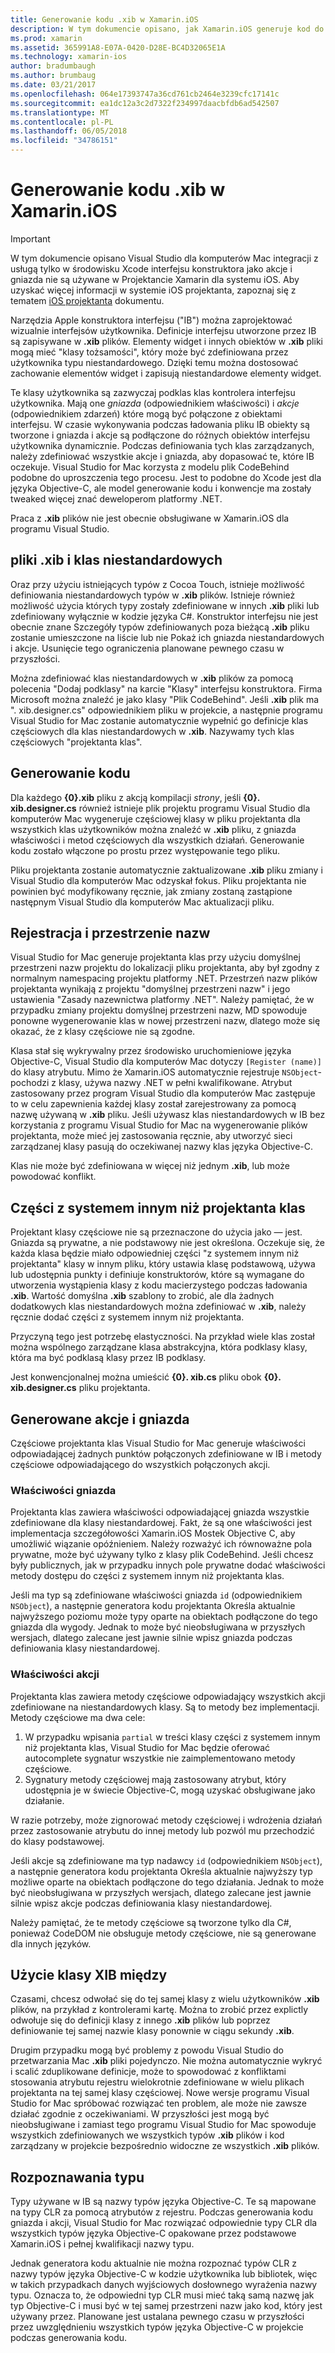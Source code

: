 ```yaml
---
title: Generowanie kodu .xib w Xamarin.iOS
description: W tym dokumencie opisano, jak Xamarin.iOS generuje kod do mapowania plików .xib C#, udostępnienie visual formanty w programowo.
ms.prod: xamarin
ms.assetid: 365991A8-E07A-0420-D28E-BC4D32065E1A
ms.technology: xamarin-ios
author: bradumbaugh
ms.author: brumbaug
ms.date: 03/21/2017
ms.openlocfilehash: 064e17393747a36cd761cb2464e3239cfc17141c
ms.sourcegitcommit: ea1dc12a3c2d7322f234997daacbfdb6ad542507
ms.translationtype: MT
ms.contentlocale: pl-PL
ms.lasthandoff: 06/05/2018
ms.locfileid: "34786151"
---
```

# <a name="xib-code-generation-in-xamarinios"></a>Generowanie kodu .xib w Xamarin.iOS

> [!IMPORTANT]
>  W tym dokumencie opisano Visual Studio dla komputerów Mac integracji z usługą tylko w środowisku Xcode interfejsu konstruktora jako akcje i gniazda nie są używane w Projektancie Xamarin dla systemu iOS. Aby uzyskać więcej informacji w systemie iOS projektanta, zapoznaj się z tematem [iOS projektanta](~/ios/user-interface/designer/index.md) dokumentu.

Narzędzia Apple konstruktora interfejsu ("IB") można zaprojektować wizualnie interfejsów użytkownika. Definicje interfejsu utworzone przez IB są zapisywane w **.xib** plików. Elementy widget i innych obiektów w **.xib** pliki mogą mieć "klasy tożsamości", który może być zdefiniowana przez użytkownika typu niestandardowego. Dzięki temu można dostosować zachowanie elementów widget i zapisują niestandardowe elementy widget.

Te klasy użytkownika są zazwyczaj podklas klas kontrolera interfejsu użytkownika. Mają one *gniazda* (odpowiednikiem właściwości) i *akcje* (odpowiednikiem zdarzeń) które mogą być połączone z obiektami interfejsu. W czasie wykonywania podczas ładowania pliku IB obiekty są tworzone i gniazda i akcje są podłączone do różnych obiektów interfejsu użytkownika dynamicznie. Podczas definiowania tych klas zarządzanych, należy zdefiniować wszystkie akcje i gniazda, aby dopasować te, które IB oczekuje. Visual Studio for Mac korzysta z modelu plik CodeBehind podobne do uproszczenia tego procesu. Jest to podobne do Xcode jest dla języka Objective-C, ale model generowanie kodu i konwencje ma zostały tweaked więcej znać deweloperom platformy .NET.

Praca z **.xib** plików nie jest obecnie obsługiwane w Xamarin.iOS dla programu Visual Studio.

## <a name="xib-files-and-custom-classes"></a>pliki .xib i klas niestandardowych

Oraz przy użyciu istniejących typów z Cocoa Touch, istnieje możliwość definiowania niestandardowych typów w **.xib** plików. Istnieje również możliwość użycia których typy zostały zdefiniowane w innych **.xib** pliki lub zdefiniowany wyłącznie w kodzie języka C#. Konstruktor interfejsu nie jest obecnie znane Szczegóły typów zdefiniowanych poza bieżącą **.xib** pliku zostanie umieszczone na liście lub nie Pokaż ich gniazda niestandardowych i akcje. Usunięcie tego ograniczenia planowane pewnego czasu w przyszłości.

Można zdefiniować klas niestandardowych w **.xib** plików za pomocą polecenia "Dodaj podklasy" na karcie "Klasy" interfejsu konstruktora. Firma Microsoft można znaleźć je jako klasy "Plik CodeBehind". Jeśli **.xib** plik ma ". xib.designer.cs" odpowiednikiem pliku w projekcie, a następnie programu Visual Studio for Mac zostanie automatycznie wypełnić go definicje klas częściowych dla klas niestandardowych w **.xib**. Nazywamy tych klas częściowych "projektanta klas".

## <a name="generating-code"></a>Generowanie kodu

Dla każdego  **{0}.xib** pliku z akcją kompilacji *strony*, jeśli  **{0}. xib.designer.cs** również istnieje plik projektu programu Visual Studio dla komputerów Mac wygeneruje częściowej klasy w pliku projektanta dla wszystkich klas użytkowników można znaleźć w **.xib** pliku, z gniazda właściwości i metod częściowych dla wszystkich działań. Generowanie kodu zostało włączone po prostu przez występowanie tego pliku.

Pliku projektanta zostanie automatycznie zaktualizowane **.xib** pliku zmiany i Visual Studio dla komputerów Mac odzyskał fokus. Pliku projektanta nie powinien być modyfikowany ręcznie, jak zmiany zostaną zastąpione następnym Visual Studio dla komputerów Mac aktualizacji pliku.

## <a name="registration-and-namespaces"></a>Rejestracja i przestrzenie nazw

Visual Studio for Mac generuje projektanta klas przy użyciu domyślnej przestrzeni nazw projektu do lokalizacji pliku projektanta, aby był zgodny z normalnym namespacing projektu platformy .NET. Przestrzeń nazw plików projektanta wynikają z projektu "domyślnej przestrzeni nazw" i jego ustawienia "Zasady nazewnictwa platformy .NET". Należy pamiętać, że w przypadku zmiany projektu domyślnej przestrzeni nazw, MD spowoduje ponowne wygenerowanie klas w nowej przestrzeni nazw, dlatego może się okazać, że z klasy częściowe nie są zgodne.

Klasa stał się wykrywalny przez środowisko uruchomieniowe języka Objective-C, Visual Studio dla komputerów Mac dotyczy `[Register (name)]` do klasy atrybutu. Mimo że Xamarin.iOS automatycznie rejestruje `NSObject`-pochodzi z klasy, używa nazwy .NET w pełni kwalifikowane. Atrybut zastosowany przez program Visual Studio dla komputerów Mac zastępuje to w celu zapewnienia każdej klasy został zarejestrowany za pomocą nazwę używaną w **.xib** pliku. Jeśli używasz klas niestandardowych w IB bez korzystania z programu Visual Studio for Mac na wygenerowanie plików projektanta, może mieć jej zastosowania ręcznie, aby utworzyć sieci zarządzanej klasy pasują do oczekiwanej nazwy klas języka Objective-C.

Klas nie może być zdefiniowana w więcej niż jednym **.xib**, lub może powodować konflikt.

## <a name="non-designer-class-parts"></a>Części z systemem innym niż projektanta klas

Projektant klasy częściowe nie są przeznaczone do użycia jako — jest. Gniazda są prywatne, a nie podstawowy nie jest określona. Oczekuje się, że każda klasa będzie miało odpowiedniej części "z systemem innym niż projektanta" klasy w innym pliku, który ustawia klasę podstawową, używa lub udostępnia punkty i definiuje konstruktorów, które są wymagane do utworzenia wystąpienia klasy z kodu macierzystego podczas ładowania **.xib**. Wartość domyślna **.xib** szablony to zrobić, ale dla żadnych dodatkowych klas niestandardowych można zdefiniować w **.xib**, należy ręcznie dodać części z systemem innym niż projektanta.

Przyczyną tego jest potrzebę elastyczności. Na przykład wiele klas został można wspólnego zarządzane klasa abstrakcyjna, która podklasy klasy, która ma być podklasą klasy przez IB podklasy.

Jest konwencjonalnej można umieścić  **{0}. xib.cs** pliku obok  **{0}. xib.designer.cs** pliku projektanta.

<a name="generated" />

## <a name="generated-actions-and-outlets"></a>Generowane akcje i gniazda

Częściowe projektanta klas Visual Studio for Mac generuje właściwości odpowiadającej żadnych punktów połączonych zdefiniowane w IB i metody częściowe odpowiadającego do wszystkich połączonych akcji.

### <a name="outlet-properties"></a>Właściwości gniazda

Projektanta klas zawiera właściwości odpowiadającej gniazda wszystkie zdefiniowane dla klasy niestandardowej. Fakt, że są one właściwości jest implementacja szczegółowości Xamarin.iOS Mostek Objective C, aby umożliwić wiązanie opóźnieniem. Należy rozważyć ich równoważne pola prywatne, może być używany tylko z klasy plik CodeBehind. Jeśli chcesz były publicznych, jak w przypadku innych pole prywatne dodać właściwości metody dostępu do części z systemem innym niż projektanta klas.

Jeśli ma typ są zdefiniowane właściwości gniazda `id` (odpowiednikiem `NSObject`), a następnie generatora kodu projektanta Określa aktualnie najwyższego poziomu może typy oparte na obiektach podłączone do tego gniazda dla wygody.
Jednak to może być nieobsługiwana w przyszłych wersjach, dlatego zalecane jest jawnie silnie wpisz gniazda podczas definiowania klasy niestandardowej.

### <a name="action-properties"></a>Właściwości akcji

Projektanta klas zawiera metody częściowe odpowiadający wszystkich akcji zdefiniowane na niestandardowych klasy. Są to metody bez implementacji. Metody częściowe ma dwa cele:

1.  W przypadku wpisania `partial` w treści klasy części z systemem innym niż projektanta klas, Visual Studio for Mac będzie oferować autocomplete sygnatur wszystkie nie zaimplementowano metody częściowe.
2.  Sygnatury metody częściowej mają zastosowany atrybut, który udostępnia je w świecie Objective-C, mogą uzyskać obsługiwane jako działanie.


W razie potrzeby, może zignorować metody częściowej i wdrożenia działań przez zastosowanie atrybutu do innej metody lub pozwól mu przechodzić do klasy podstawowej.

Jeśli akcje są zdefiniowane ma typ nadawcy `id` (odpowiednikiem `NSObject`), a następnie generatora kodu projektanta Określa aktualnie najwyższy typ możliwe oparte na obiektach podłączone do tego działania. Jednak to może być nieobsługiwana w przyszłych wersjach, dlatego zalecane jest jawnie silnie wpisz akcje podczas definiowania klasy niestandardowej.

Należy pamiętać, że te metody częściowe są tworzone tylko dla C#, ponieważ CodeDOM nie obsługuje metody częściowe, nie są generowane dla innych języków.

## <a name="cross-xib-class-usage"></a>Użycie klasy XIB między

Czasami, chcesz odwołać się do tej samej klasy z wielu użytkowników **.xib** plików, na przykład z kontrolerami kartę. Można to zrobić przez explictly odwołuje się do definicji klasy z innego **.xib** plików lub poprzez definiowanie tej samej nazwie klasy ponownie w ciągu sekundy **.xib**.

Drugim przypadku mogą być problemy z powodu Visual Studio do przetwarzania Mac **.xib** pliki pojedynczo. Nie można automatycznie wykryć i scalić zduplikowane definicje, może to spowodować z konfliktami stosowania atrybutu rejestru wielokrotnie zdefiniowane w wielu plikach projektanta na tej samej klasy częściowej. Nowe wersje programu Visual Studio for Mac spróbować rozwiązać ten problem, ale może nie zawsze działać zgodnie z oczekiwaniami. W przyszłości jest mogą być nieobsługiwane i zamiast tego programu Visual Studio for Mac spowoduje wszystkich zdefiniowanych we wszystkich typów **.xib** plików i kod zarządzany w projekcie bezpośrednio widoczne ze wszystkich **.xib** plików.

## <a name="type-resolution"></a>Rozpoznawania typu

Typy używane w IB są nazwy typów języka Objective-C. Te są mapowane na typy CLR za pomocą atrybutów z rejestru. Podczas generowania kodu gniazda i akcji, Visual Studio for Mac rozwiązać odpowiednie typy CLR dla wszystkich typów języka Objective-C opakowane przez podstawowe Xamarin.iOS i pełnej kwalifikacji nazwy typu.

Jednak generatora kodu aktualnie nie można rozpoznać typów CLR z nazwy typów języka Objective-C w kodzie użytkownika lub bibliotek, więc w takich przypadkach danych wyjściowych dosłownego wyrażenia nazwy typu. Oznacza to, że odpowiedni typ CLR musi mieć taką samą nazwę jak typ Objective-C i musi być w tej samej przestrzeni nazw jako kod, który jest używany przez. Planowane jest ustalana pewnego czasu w przyszłości przez uwzględnieniu wszystkich typów języka Objective-C w projekcie podczas generowania kodu.
